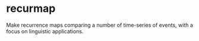 # recurmap
Make recurrence maps comparing a number of time-series of events, with a focus on linguistic applications.
